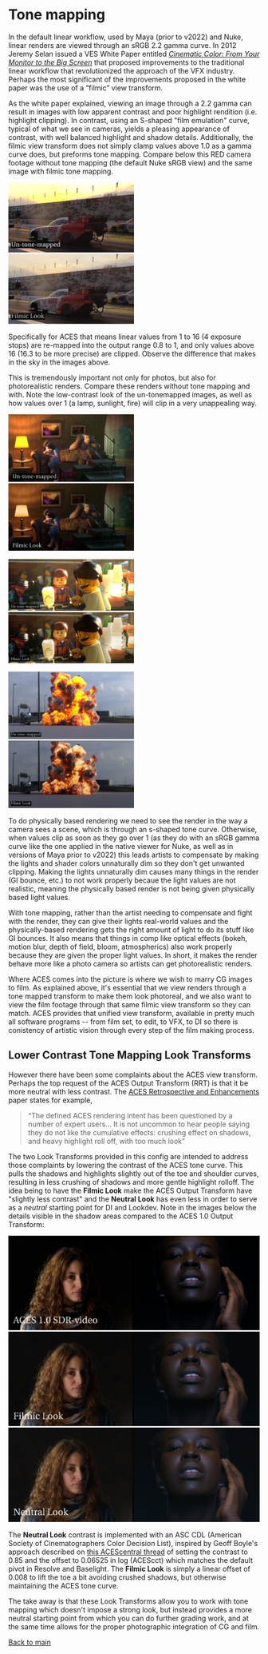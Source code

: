 # Tone mapping

In the default linear workflow, used by Maya (prior to v2022) and Nuke, linear renders are viewed through an sRGB 2.2 gamma curve.  In 2012 Jeremy Selan issued a VES White Paper entitled *[Cinematic Color: From Your Monitor to the Big Screen](https://cinematiccolor.org/)* that proposed improvements to the traditional linear workflow that revolutionized the approach of the VFX industry. Perhaps the most significant of the improvements proposed in the white paper was the use of a “filmic” view transform. 

As the white paper explained, viewing an image through a 2.2 gamma can result in images with low apparent contrast and poor highlight rendition (i.e. highlight clipping). In contrast, using an S-shaped "film emulation" curve, typical of what we see in cameras, yields a pleasing appearance of contrast, with well balanced highlight and shadow details. Additionally, the filmic view transform does not simply clamp values above 1.0 as a gamma curve does, but preforms tone mapping. Compare below this RED camera footage without tone mapping (the default Nuke sRGB view) and the same image with filmic tone mapping. 

<p align="center">
  
<img src="img/tonemap0.png" width=50%> <img src="img/tonemap1.png" width=50%>
  
</p>

Specifically for ACES that means linear values from 1 to 16 (4 exposure stops) are re-mapped into the output range 0.8 to 1, and only values above 16 (16.3 to be more precise) are clipped. Observe the difference that makes in the sky in the images above. 

This is tremendously important not only for photos, but also for photorealistic renders. Compare these renders without tone mapping and with. Note the low-contrast look of the un-tonemapped images, as well as how values over 1 (a lamp, sunlight, fire) will clip in a very unappealing way.

<p align="center">
  
<img src="img/tonemap3.png" width=50%> <img src="img/tonemap2.png" width=50%><br>
  
<img src="img/tonemap5.png" width=50%> <img src="img/tonemap4.png" width=50%><br> 
  
<img src="img/tonemap7.png" width=50%> <img src="img/tonemap6.png" width=50%><br> 
  
</p>


To do physically based rendering we need to see the render in the way a camera sees a scene, which is through an s-shaped tone curve. Otherwise, when values clip as soon as they go over 1 (as they do with an sRGB gamma curve like the one applied in the native viewer for Nuke, as well as in versions of Maya prior to v2022) this  leads artists to compensate by making the lights and shader colors unnaturally dim so they don't get unwanted clipping. Making the lights unnaturally dim causes many things in the render (GI bounce, etc.) to not work properly becaue the light values are not realistic, meaning the physically based render is not being given physically based light values. 

With tone mapping, rather than the artist needing to compensate and fight with the render, they can give their lights real-world values and the physically-based rendering gets the right amount of light to do its stuff like GI bounces. It also means that things in comp like optical effects (bokeh, motion blur, depth of field, bloom, atmospherics) also work properly because they are given the proper light values. In short, it makes the render behave more like a photo camera so artists can get photorealistic renders. 

Where ACES comes into the picture is where we wish to marry CG images to film. As explained above, it's essential that we view renders through a tone mapped transform to make them look photoreal, and we also want to view the film footage through that same filmic view transform so they can match. ACES provides that unified view transform, available in pretty much all software programs -- from film set, to edit, to VFX, to DI so there is conistency of artistic vision through every step of the film making process.

## Lower Contrast Tone Mapping Look Transforms

However there have been some complaints about the ACES view transform. Perhaps the top request of the ACES Output Transform (RRT) is that it be more neutral with less contrast. The [ACES Retrospective and Enhancements](https://community.acescentral.com/uploads/default/original/1X/38d7ee7ca7720701873914094d6f4a1d4ca031ef.pdf) paper states for example,

> “The defined ACES rendering intent has been questioned by a number of expert users... It is not uncommon to hear people saying they do not like the cumulative effects: crushing effect on shadows, and heavy highlight roll off, with too much look”

The two Look Transforms provided in this config are intended to address those complaints by lowering the contrast of the ACES tone curve. This pulls the shadows and highlights slightly out of the toe and shoulder curves, resulting in less crushing of shadows and more gentle highlight rolloff. The idea being to have the **Filmic Look** make the ACES Output Transform have "slightly less contrast" and the **Neutral Look** has even less in order to serve as a *neutral* starting point for DI and Lookdev. Note in the images below the details visible in the shadow areas compared to the ACES 1.0 Output Transform:

![rrt](img/tone_rrt.png)
![rrt](img/tone_filmic9.png)
![rrt](img/tone_neutral8.png)

The **Neutral Look** contrast is implemented with an ASC CDL (American Society of Cinematographers Color Decision List), inspired by Geoff Boyle's approach described on [this ACEScentral thread](https://community.acescentral.com/t/luts-that-emulate-the-aces-workflow/1334) of setting the contrast to 0.85 and the offset to 0.06525 in log (ACEScct) which matches the default pivot in Resolve and Baselight. The **Filmic Look** is simply a linear offset of 0.008 to lift the toe a bit avoiding crushed shadows, but otherwise maintaining the ACES tone curve. 

The take away is that these Look Transforms allow you to work with tone mapping which doesn't impose a strong look, but instead provides a more neutral starting point from which you can do further grading work, and at the same time allows for the proper photographic integration of CG and film.

[Back to main](../StdX_ACES)


